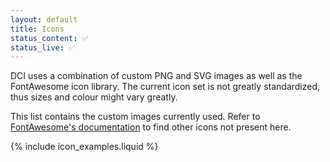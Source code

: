 ```yaml
---
layout: default
title: Icons
status_content: ✅
status_live: ✅
---
```


DCI uses a combination of custom PNG and SVG images as well as the FontAwesome icon library. The current icon set is not greatly standardized, thus sizes and colour might vary greatly.

This list contains the custom images currently used. Refer to [FontAwesome's documentation](https://fontawesome.com/v4.7.0/icons/) to find other icons not present here.

{% include icon_examples.liquid %}
